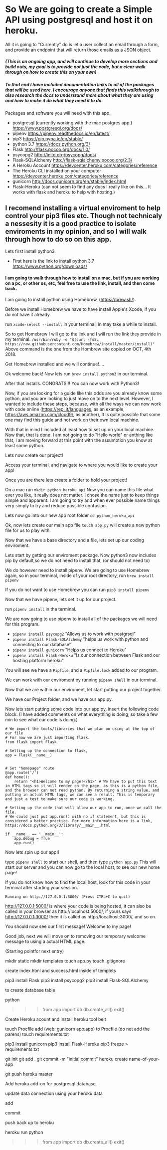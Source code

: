 # So We are going to create a Simple API using postgresql and host it on heroku.
All it is going to "Currently" do is let a user collect an email through a form, and provide an endpoint that will return those emails as a JSON object.

##### (This is an ongoing app, and will continue to develop more sections and build outs, my goal is to provide not just the code, but a clear walk through on how to create this on your own)

##### To that end I have included documentation links to all of the packages that will be used here. I encourage anyone that finds this walkthrough to also research the docs to understand more about what they are using and how to make it do what they need it to do.

Packages and software you will need with this app.

* postgresql (currently working with the mac postgres app.)
	https://www.postgresql.org/docs/
* pipenv
	https://pipenv.readthedocs.io/en/latest/
* pip3
	https://pip.pypa.io/en/stable/
* python 3.7
	https://docs.python.org/3/
* Flask
	http://flask.pocoo.org/docs/1.0/
* psycopg2
	http://initd.org/psycopg/docs/
* Flask-SQLAlchemy
	http://flask-sqlalchemy.pocoo.org/2.3/
* A Heroku Account
	https://devcenter.heroku.com/categories/reference
* The Heroku CLI installed on your computer
	https://devcenter.heroku.com/categories/reference	
* gunicorn
	http://docs.gunicorn.org/en/stable/index.html
* Flask-Heroku
	(can not seem to find any docs I really like on this... It works with flask and heroku to help with hosting.)

## I recomend installing a virtual enviroment to help control your pip3 files etc. Though not technicaly a nessesity it is a good practice to isolate enviroments in my opinion, and so I will walk through how to do so on this app.

Lets first install python3.

* First here is the link to install python 3.7 https://www.python.org/downloads/

#### I am going to walk through how to install on a mac, but if you are working on a pc, or other os, etc, feel free to use the link, install, and then come back.

I am going to install python using Homebrew, (https://brew.sh/).

Before we install Homebrew we have to have install Apple's Xcode, if you do not have it already.

run `xcode-select --install` in your terminal, in may take a while to install.

So to get Homebrew I will go to the link and I will run the link they provide in my terminal.
 `/usr/bin/ruby -e "$(curl -fsSL https://raw.githubusercontent.com/Homebrew/install/master/install)"`
 Above command is the one from the Hombrew site copied on OCT, 4th 2018.

Get Homebrew installed and we will continue!....

Ok welcome back! Now lets run `brew install python3` in our terminal.

After that installs. CONGRATS!!! You can now work with Python3!

Now, if you are looking for a guide like this odds are you already know some python, and you are looking to just move on to the next level. However, I wanted to include these steps, because, with all the ways we can now work with code online (https://repl.it/languages, as an example, https://aws.amazon.com/cloud9/, as another), It is quite possible that some one may find this guide and not work on their own local machine.

With that in mind I included at least how to set up on your local machine. Now that, that is done. I am not going to do "Hello world" or anthing like that, I am moving forward at this point with the assumption you know at least some python.

Lets now create our project!

Access your terminal, and navigate to where you would like to create your app!

Once you are there lets create a folder to hold your project!

On a mac run `mkdir python_heroku_api` Now you can name this file what ever you like, it really does not matter. I chose the name just to keep things simple and apparent. I am going to try and when ever possible name things very simply to try and reduce possible confusion.

Lets now go into our new app root folder `cd python_heroku_api`

Ok, now lets create our main app file `touch app.py` will create a new python file for us to play with.

Now that we have a base directory and a file, lets set up our coding enviroment.

Lets start by getting our enviroment package.
Now python3 now includes pip by default,so we do not need to install that, (or should not need to)

We do however need to install pipenv. We are going to use Homebrew again, so in your terminal, inside of your root directory, run `brew install pipenv` 

If you do not want to use Homebrew you can run `pip3 install pipenv`

Now that we have pipenv, lets set it up for our project.

run `pipenv install` in the terminal.

We are now going to use pipenv to install all of the packages we will need for this program.

* `pipenv install psycopg2`  "Allows us to work with postgrsql"
* `pipenv install Flask-SQLAlchemy` "helps us work with python and connecting to our database"
* `pipenv install gunicorn` "Helps us connect to Heroku"
* `pipenv install Flask-Heroku` "Is our connection between Flask and our hosting platform heroku"

You will see we have a `Pipfile`, and a `Pipfile.lock` added to our program.

We can work with our enviroment by running `pipenv shell` in our terminal.

Now that we are within our enviroment, let start putting our project together.

We have our Project folder, and we have our app.py.

Now lets start putting some code into our app.py, insert the following code block. (I have added comments on what everything is doing, so take a few min to see what our code is doing.)

```
# We import the tools/libraries that we plan on using at the top of our file
# For now we are just importing flask.
from flask import Flask

# Setting up the connection to flask,
app = Flask(__name__)


# Set "homepage" route
@app.route('/')
def home():
    return "<h1>Welcome to my page!</h1>" # We have to put this text in HTML tags so it will render on the page, as this is a python file, and the browser can not read python. By returning a string value, and putting in actual HTML tags, we can see a result. This is temporary and just a test to make sure our code is working.

# Setting up the code that will allow our app to run, once we call the file.
# We could just put app.run() with no if statement, but this is considered a better practice. For more information here is a link, https://docs.python.org/3/library/__main__.html

if __name__ == '__main__':
    app.debug = True
    app.run()
```

Now lets spin up our app!!

type `pipenv shell` to start our shell, and then type `python app.py` 
This will start our server and you can now go to the local host, to see our new home page!

If you do not know how to find the local host, look for this code in your terminal after starting your session.

```
Running on http://127.0.0.1:5000/ (Press CTRL+C to quit)
```
http://127.0.0.1:5000/ is where your code is being hosted, it can also be called in your browser as http://localhost:5000/, if yours says http://127.0.0.1:3000/ then it is called as http://localhost:3000/, and so on.

You should now see our first message! Welcome to my page!

Good job, next we will move on to removing our temporary welcome message to using a actual HTML page.

(Starting pointfor next entry)







mkdir static
mkdir templates
touch app.py
touch .gitignore

create index.html and success.html inside of templets


pip3 install Flask
pip3 install psycopg2
pip3 install Flask-SQLAlchemy



to create database table

python
>>> from app import db
>>> db.create_all()
>>> exit()


Create Heroku acount and install heroku tool belt


touch Procfile
add (web: gunicorn app:app) to Procfile (do not add the parens)
touch requirements.txt



pip3 install gunicorn
pip3 install Flask-Heroku
pip3 freeze > requirements.txt


git init
git add .
git commit -m "initial commit"
heroku create name-of-your-app

git push heroku master

Add heroku add-on for postgresql database.

update data connection using your heroku data

add

commit

push back up to heroku

heroku run python
>>> from app import db
>>> db.create_all()
>>> exit()



